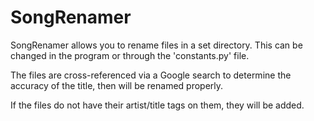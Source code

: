 # SongRenamer

SongRenamer allows you to rename files in a set directory.  This can be changed in the program or through
the 'constants.py' file.

The files are cross-referenced via a Google search to determine the accuracy of the title, then will be 
renamed properly.

If the files do not have their artist/title tags on them, they will be added.
